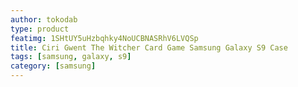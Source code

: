 ```yaml
---
author: tokodab
type: product
featimg: 1SHtUY5uHzbqhky4NoUCBNASRhV6LVQSp
title: Ciri Gwent The Witcher Card Game Samsung Galaxy S9 Case
tags: [samsung, galaxy, s9]
category: [samsung]
---
```

